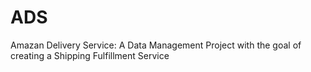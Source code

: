 # ADS
Amazan Delivery Service: A Data Management Project with the goal of creating a Shipping Fulfillment Service
